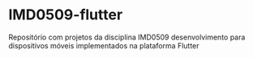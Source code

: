 # IMD0509-flutter
Repositório com projetos da disciplina IMD0509 desenvolvimento para dispositivos móveis implementados na plataforma Flutter
